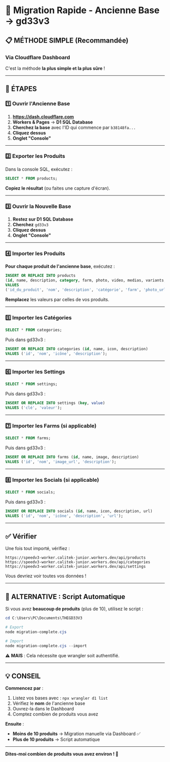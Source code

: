 # 🚀 Migration Rapide - Ancienne Base → gd33v3

## 📋 MÉTHODE SIMPLE (Recommandée)

### Via Cloudflare Dashboard

C'est la méthode **la plus simple et la plus sûre** !

---

## 🔧 ÉTAPES

### 1️⃣ Ouvrir l'Ancienne Base

1. **https://dash.cloudflare.com**
2. **Workers & Pages** → **D1 SQL Database**
3. **Cherchez la base** avec l'ID qui commence par `b38148fa...`
4. **Cliquez dessus**
5. **Onglet "Console"**

---

### 2️⃣ Exporter les Produits

Dans la console SQL, exécutez :

```sql
SELECT * FROM products;
```

**Copiez le résultat** (ou faites une capture d'écran).

---

### 3️⃣ Ouvrir la Nouvelle Base

1. **Restez sur D1 SQL Database**
2. **Cherchez** `gd33v3`
3. **Cliquez dessus**
4. **Onglet "Console"**

---

### 4️⃣ Importer les Produits

**Pour chaque produit de l'ancienne base**, exécutez :

```sql
INSERT OR REPLACE INTO products 
(id, name, description, category, farm, photo, video, medias, variants, price, createdAt, updatedAt)
VALUES 
('id_du_produit', 'nom', 'description', 'catégorie', 'farm', 'photo_url', 'video_url', '[]', '[]', 'prix', 'date', 'date');
```

**Remplacez** les valeurs par celles de vos produits.

---

### 5️⃣ Importer les Catégories

```sql
SELECT * FROM categories;
```

Puis dans gd33v3 :

```sql
INSERT OR REPLACE INTO categories (id, name, icon, description)
VALUES ('id', 'nom', 'icône', 'description');
```

---

### 6️⃣ Importer les Settings

```sql
SELECT * FROM settings;
```

Puis dans gd33v3 :

```sql
INSERT OR REPLACE INTO settings (key, value)
VALUES ('clé', 'valeur');
```

---

### 7️⃣ Importer les Farms (si applicable)

```sql
SELECT * FROM farms;
```

Puis dans gd33v3 :

```sql
INSERT OR REPLACE INTO farms (id, name, image, description)
VALUES ('id', 'nom', 'image_url', 'description');
```

---

### 8️⃣ Importer les Socials (si applicable)

```sql
SELECT * FROM socials;
```

Puis dans gd33v3 :

```sql
INSERT OR REPLACE INTO socials (id, name, icon, description, url)
VALUES ('id', 'nom', 'icône', 'description', 'url');
```

---

## ✅ Vérifier

Une fois tout importé, vérifiez :

```
https://speedv3-worker.calitek-junior.workers.dev/api/products
https://speedv3-worker.calitek-junior.workers.dev/api/categories
https://speedv3-worker.calitek-junior.workers.dev/api/settings
```

Vous devriez voir toutes vos données !

---

## 🎯 ALTERNATIVE : Script Automatique

Si vous avez **beaucoup de produits** (plus de 10), utilisez le script :

```powershell
cd C:\Users\PC\Documents\THEGD33V3

# Export
node migration-complete.cjs

# Import
node migration-complete.cjs --import
```

⚠️ **MAIS** : Cela nécessite que wrangler soit authentifié.

---

## 💡 CONSEIL

**Commencez par** :

1. Listez vos bases avec : `npx wrangler d1 list`
2. Vérifiez le **nom** de l'ancienne base
3. Ouvrez-la dans le Dashboard
4. Comptez combien de produits vous avez

**Ensuite** :
- **Moins de 10 produits** → Migration manuelle via Dashboard ✅
- **Plus de 10 produits** → Script automatique

---

**Dites-moi combien de produits vous avez environ ! 🚀**
